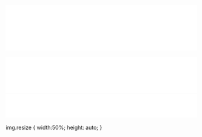 ![lv10logo](/images/lvl10_transparent_logo_2k.png)


<img src="images/button_spanish_no_select.png" onmouseover="this.src='images/button_spanish_select.png'" onmouseout="this.src='images/button_spanish_no_select.png'" /><img src="images/button_english_no_select.png" onmouseover="this.src='images/button_english_select.png'" onmouseout="this.src='images/button_english_no_select.png'" />



img.resize {
    width:50%;
    height: auto;
}
